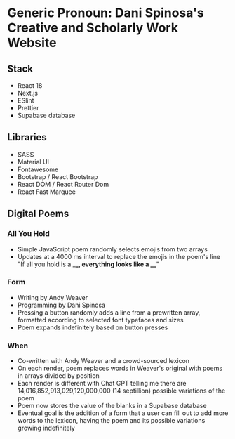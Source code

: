 # Generic Pronoun: Dani Spinosa's Creative and Scholarly Work Website

## Stack

- React 18
- Next.js
- ESlint
- Prettier
- Supabase database

## Libraries

- SASS
- Material UI
- Fontawesome
- Bootstrap / React Bootstrap
- React DOM / React Router Dom
- React Fast Marquee

## Digital Poems

### All You Hold

- Simple JavaScript poem randomly selects emojis from two arrays
- Updates at a 4000 ms interval to replace the emojis in the poem's line "If all you hold is a \_**\_, everything looks like a \_\_**"

### Form

- Writing by Andy Weaver
- Programming by Dani Spinosa
- Pressing a button randomly adds a line from a prewritten array, formatted according to selected font typefaces and sizes
- Poem expands indefinitely based on button presses

### When

- Co-written with Andy Weaver and a crowd-sourced lexicon
- On each render, poem replaces words in Weaver's original with poems in arrays divided by position
- Each render is different with Chat GPT telling me there are 14,016,852,913,029,120,000,000 (14 septillion) possible variations of the poem
- Poem now stores the value of the blanks in a Supabase database
- Eventual goal is the addition of a form that a user can fill out to add more words to the lexicon, having the poem and its possible variations growing indefinitely
